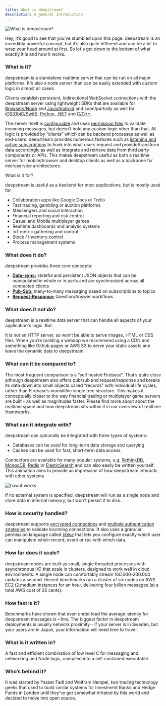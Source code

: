```yaml
---
title: What is deepstream?
description: A general introduction
---
```


![What is deepstream?](what-is-deepstream-header.png)

Hey, it’s good to see that you’ve stumbled upon this page. deepstream is an incredibly powerful concept, but it’s also quite different and can be a lot to wrap your head around at first. So let's get down to the bottom of what exactly it is and how it works.

### What is it?
deepstream is a standalone realtime server that can be run on all major platforms. It's also a node server than can be easily extended with custom logic in almost all cases.

Clients establish persistent, bidirectional WebSocket connections with the deepstream server using lightweight SDKs that are available for [Browsers/Node](/tutorials/guides/getting-started-quickstart/#getting-the-client) and [Java/Android](https://github.com/deepstreamIO/deepstream.io/issues/72) and soon/partially as well for [iOS(ObjC/Swift)](https://github.com/deepstreamIO/deepstream.io/issues/68), [Python](https://github.com/deepstreamIO/deepstream.io/issues/72), [.NET](https://github.com/deepstreamIO/deepstream.io/issues/70) and [C/C++](/deepstreamIO/deepstream.io/issues/69).

The server itself is [configurable](/docs/server/configuration/) and uses [permission files](/tutorials/core/permission/conf-simple/) to validate incoming messages, but doesn’t hold any custom logic other than that. All logic is provided by “clients” which can be backend processes as well as end-users. deepstream provides numerous features such as [listening and active subscriptions](/tutorials/core/active-data-providers/) to hook into what users request and provide/transform data accordingly as well as integrate and retrieve data from third party components or APIs.
This makes deepstream useful as both a realtime server for mobile/browser and desktop clients as well as a backbone for microservice architectures.

What is it for?

deepstream is useful as a backend for most applications, but is mostly used for

- Collaboration apps like Google Docs or Trello
- Fast trading, gambling or auction platforms
- Messengers and social interaction
- Financial reporting and risk control
- Casual and Mobile multiplayer games
- Realtime dashboards and analytic systems
- IoT metric gathering and control
- Stock / Inventory control
- Process management systems

### What does it do?

deepstream provides three core concepts:
- **[Data-sync:](/tutorials/core/datasync/records/)** stateful and persistent JSON objects that can be manipulated in whole or in parts and are synchronized across all connected clients
- **[Pub-Sub:](/tutorials/core/pubsub/)** many-to-many messaging based on subscriptions to topics
- **[Request-Response:](/tutorials/core/request-response/)** Question/Answer workflows

### What does it not do?
deepstream is a realtime data server that can handle all aspects of your application's logic. But: 

It is not an HTTP server, so won’t be able to serve images, HTML or CSS files. When you’re building a webapp we recommend using a CDN and something like Github pages or AWS S3 to serve your static assets and leave the dynamic data to deepstream.

### What can it be compared to?
The most frequent comparison is a “self hosted Firebase”. That’s quite close although deepstream also offers pub/sub and request/response and breaks its data down into small objects called “records” with individual life cycles, rather than Firebase’s monolithic single tree structure. This makes it conceptually closer to the way financial trading or multiplayer game servers are built - as well as magnitudes faster. Please find more about about the realtime space and how deepstream sits within it in our overview of realtime frameworks.

### What can it integrate with?

deepstream can optionally be integrated with three types of systems:
- Databases can be used for long-term data storage and querying
- Caches can be used for fast, short-term data access

Connectors are available for many popular systems, e.g. [RethinkDB](/tutorials/plugins/database/rethinkdb/), [MongoDB](/tutorials/plugins/database/mongodb/), [Redis](/tutorials/plugins/cache/redis/) or [ElasticSearch](/tutorials/plugins/database/elasticsearch/) and can also easily be written yourself. This animation aims to provide an impression of how deepstream interacts with other systems

![how it works](/tutorials/core/cluster-messaging/internal-workings.svg)

If no external system is specified, deepstream will run as a single node and store data in internal memory, but won't persist it to disk.

### How is security handled?
deepstream supports [encrypted connections](/tutorials/core/security/)
and [multiple authentication strategies](/tutorials/core/auth/http-webhook/) to
validate incoming connections. It also uses a granular permission language
called [_Valve_](/tutorials/core/permission/conf-simple/) that lets you
configure exactly which user can manipulate which record, event or rpc with
which data.

### How far does it scale?
deepstream nodes are built as small, single threaded processes with asynchronous I/O that scale in clusters, designed to work well in cloud environments. A single node can comfortably stream 160.000-200.000 updates a second.
Recent benchmarks ran a cluster of six nodes on AWS EC2 t2.medium instances for an hour, delivering four billion messages (at a total AWS cost of 36 cents).

### How fast is it?
Benchmarks have shown that even under load the average latency for deepstream messages is ~1ms. The biggest factor in deepstream deployments is usually network proximity - if your server is in Sweden, but your users are in Japan, your information will need time to travel.

### What is it written in?
A fast and efficient combination of low level C for messaging and networking and Node logic, compiled into a self contained executable.

### Who’s behind it?
It was started by Yasser Fadl and Wolfram Hempel, two trading technology geeks that used to build similar systems for Investment Banks and Hedge Funds in London until they’ve got somewhat irritated by this world and decided to move into open source.
